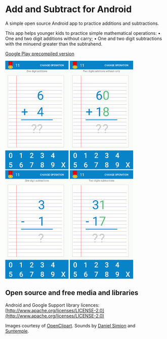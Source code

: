 # Add and Subtract for Android

A simple open source Android app to practice additions 
and subtractions. 

This app helps younger kids to practice simple mathematical operations:
•	One and two digit additions without carry;
•	One and two digit subtractions with the minuend greater than the subtrahend.

[Google Play precompiled version](https://play.google.com/store/apps/details?id=org.epm.math)

<img src="https://github.com/epman/mathops_android/raw/master/docs/imgs/s_en_1.png" width="200" > <img src="https://github.com/epman/mathops_android/raw/master/docs/imgs/s_en_2.png" width="200" >
<img src="https://github.com/epman/mathops_android/raw/master/docs/imgs/s_en_3.png" width="200" > <img src="https://github.com/epman/mathops_android/raw/master/docs/imgs/s_en_4.png" width="200" >


## Open source and free media and libraries

Android and Google Support library licences: [http://www.apache.org/licenses/LICENSE-2.0](http://www.apache.org/licenses/LICENSE-2.0)

Images courtesy of [OpenClipart](http://openclipart.org). 
Sounds by [Daniel Simion](http://www.soundbible.com) and  
[Suntemple](https://freesound.org/people/suntemple).
